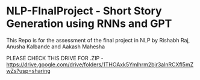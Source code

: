 # NLP-FInalProject - Short Story Generation using RNNs and GPT
This Repo is for the assessment of the final project in NLP by Rishabh Raj, Anusha Kalbande and Aakash Mahesha

PLEASE CHECK THIS DRIVE FOR .ZIP - https://drive.google.com/drive/folders/1THOAxk5Ymlhrm2bjr3alnRCXfl5mZwZs?usp=sharing
